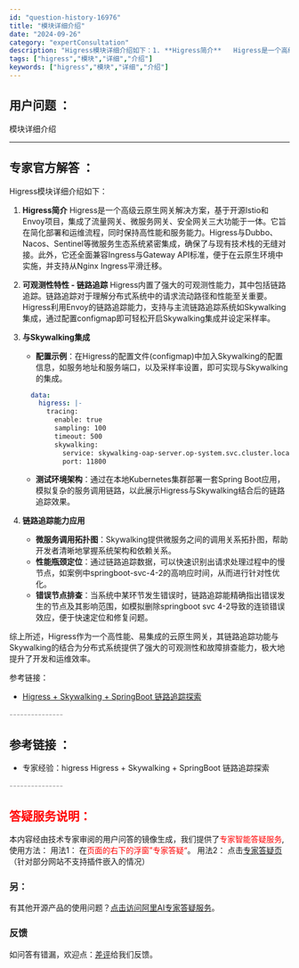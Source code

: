```yaml
---
id: "question-history-16976"
title: "模块详细介绍"
date: "2024-09-26"
category: "expertConsultation"
description: "Higress模块详细介绍如下：1. **Higress简介**   Higress是一个高级云原生网关解决方案，基于开源Istio和Envoy项目，集成了流量网关、微服务网关、安全网关三大功能于一体。它旨在简化部署和运维流程，同时保持高性能和服务能力。Higress与Dubbo、Nacos、Sen"
tags: ["higress","模块","详细","介绍"]
keywords: ["higress","模块","详细","介绍"]
---
```


## 用户问题 ： 
 模块详细介绍  

---------------
## 专家官方解答 ：

Higress模块详细介绍如下：

1. **Higress简介**
   Higress是一个高级云原生网关解决方案，基于开源Istio和Envoy项目，集成了流量网关、微服务网关、安全网关三大功能于一体。它旨在简化部署和运维流程，同时保持高性能和服务能力。Higress与Dubbo、Nacos、Sentinel等微服务生态系统紧密集成，确保了与现有技术栈的无缝对接。此外，它还全面兼容Ingress与Gateway API标准，便于在云原生环境中实施，并支持从Nginx Ingress平滑迁移。

2. **可观测性特性 - 链路追踪**
   Higress内置了强大的可观测性能力，其中包括链路追踪。链路追踪对于理解分布式系统中的请求流动路径和性能至关重要。Higress利用Envoy的链路追踪能力，支持与主流链路追踪系统如Skywalking集成，通过配置configmap即可轻松开启Skywalking集成并设定采样率。

3. **与Skywalking集成**
   - **配置示例**：在Higress的配置文件(configmap)中加入Skywalking的配置信息，如服务地址和服务端口，以及采样率设置，即可实现与Skywalking的集成。
   ```yaml
     data:
       higress: |-
         tracing:
           enable: true
           sampling: 100
           timeout: 500
           skywalking:
             service: skywalking-oap-server.op-system.svc.cluster.local
             port: 11800
   ```
   - **测试环境架构**：通过在本地Kubernetes集群部署一套Spring Boot应用，模拟复杂的服务调用链路，以此展示Higress与Skywalking结合后的链路追踪效果。

4. **链路追踪能力应用**
   - **微服务调用拓扑图**：Skywalking提供微服务之间的调用关系拓扑图，帮助开发者清晰地掌握系统架构和依赖关系。
   - **性能瓶颈定位**：通过链路追踪数据，可以快速识别出请求处理过程中的慢节点，如案例中springboot-svc-4-2的高响应时间，从而进行针对性优化。
   - **错误节点排查**：当系统中某环节发生错误时，链路追踪能精确指出错误发生的节点及其影响范围，如模拟删除springboot svc 4-2导致的连锁错误效应，便于快速定位和修复问题。

综上所述，Higress作为一个高性能、易集成的云原生网关，其链路追踪功能与Skywalking的结合为分布式系统提供了强大的可观测性和故障排查能力，极大地提升了开发和运维效率。

参考链接：
- [Higress + Skywalking + SpringBoot 链路追踪探索](https://github.com/higress-group/higress-demo/tree/main/observability/skywalking)


<font color="#949494">---------------</font> 


## 参考链接 ：

* 专家经验：higress Higress + Skywalking + SpringBoot 链路追踪探索 


 <font color="#949494">---------------</font> 
 


## <font color="#FF0000">答疑服务说明：</font> 

本内容经由技术专家审阅的用户问答的镜像生成，我们提供了<font color="#FF0000">专家智能答疑服务</font>,使用方法：
用法1： 在<font color="#FF0000">页面的右下的浮窗”专家答疑“</font>。
用法2： 点击[专家答疑页](https://answer.opensource.alibaba.com/docs/intro)（针对部分网站不支持插件嵌入的情况）
### 另：


有其他开源产品的使用问题？[点击访问阿里AI专家答疑服务](https://answer.opensource.alibaba.com/docs/intro)。
### 反馈
如问答有错漏，欢迎点：[差评](https://ai.nacos.io/user/feedbackByEnhancerGradePOJOID?enhancerGradePOJOId=16983)给我们反馈。
